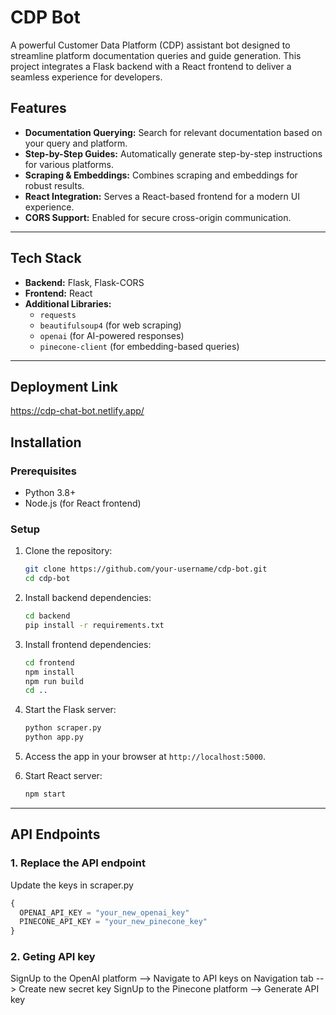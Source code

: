 
# CDP Bot

A powerful Customer Data Platform (CDP) assistant bot designed to streamline platform documentation queries and guide generation. This project integrates a Flask backend with a React frontend to deliver a seamless experience for developers.

## Features

- **Documentation Querying:** Search for relevant documentation based on your query and platform.
- **Step-by-Step Guides:** Automatically generate step-by-step instructions for various platforms.
- **Scraping & Embeddings:** Combines scraping and embeddings for robust results.
- **React Integration:** Serves a React-based frontend for a modern UI experience.
- **CORS Support:** Enabled for secure cross-origin communication.

---

## Tech Stack

- **Backend:** Flask, Flask-CORS
- **Frontend:** React
- **Additional Libraries:** 
  - `requests` 
  - `beautifulsoup4` (for web scraping)
  - `openai` (for AI-powered responses)
  - `pinecone-client` (for embedding-based queries)

---
## Deployment Link
https://cdp-chat-bot.netlify.app/

## Installation

### Prerequisites

- Python 3.8+
- Node.js (for React frontend)

### Setup

1. Clone the repository:
   ```bash
   git clone https://github.com/your-username/cdp-bot.git
   cd cdp-bot
   ```

2. Install backend dependencies:
   ```bash
   cd backend
   pip install -r requirements.txt
   ```

3. Install frontend dependencies:
   ```bash
   cd frontend
   npm install
   npm run build
   cd ..
   ```

4. Start the Flask server:
   ```bash
   python scraper.py
   python app.py
   ```

5. Access the app in your browser at `http://localhost:5000`.

6. Start React server:
   ```bash
   npm start
   ```
---

## API Endpoints

### 1. Replace the API endpoint 
Update the keys in scraper.py
```js
{
  OPENAI_API_KEY = "your_new_openai_key"
  PINECONE_API_KEY = "your_new_pinecone_key"
}
```

### 2. Geting API key 
SignUp to the OpenAI platform --> Navigate to API keys on Navigation tab --> Create new secret key 
SignUp to the Pinecone platform --> Generate API key 








